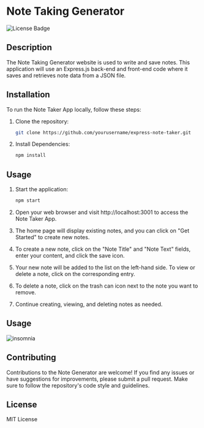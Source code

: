 # Note Taking Generator

![License Badge](https://badgen.net/static/license/MIT/blue)

## Description

The Note Taking Generator website is used to write and save notes. This application will use an Express.js back-end and front-end code where it saves and retrieves note data from a JSON file.

## Installation

To run the Note Taker App locally, follow these steps:

1. Clone the repository:

   ```bash
   git clone https://github.com/yourusername/express-note-taker.git
    ```

2. Install Dependencies:

    ```bash
    npm install
    ```

## Usage

1. Start the application:

    ```bash
    npm start
    ```
2. Open your web browser and visit http://localhost:3001 to access the Note Taker App.

3. The home page will display existing notes, and you can click on "Get Started" to create new notes.

4. To create a new note, click on the "Note Title" and "Note Text" fields, enter your content, and click the save icon.

5. Your new note will be added to the list on the left-hand side. To view or delete a note, click on the corresponding entry.

6. To delete a note, click on the trash can icon next to the note you want to remove.

7. Continue creating, viewing, and deleting notes as needed.

## Usage

![insomnia](./assets/note_gen_insomnia.gif)


## Contributing

Contributions to the Note Generator are welcome! If you find any issues or have suggestions for improvements, please submit a pull request. Make sure to follow the repository's code style and guidelines.

## License

MIT License
